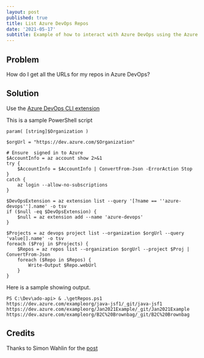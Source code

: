 ```yaml
---
layout: post
published: true
title: List Azure DevOps Repos
date: '2021-05-17'
subtitle: Example of how to interact with Azure DevOps using the Azure CLI Example 
---
```


## Problem
How do I get all the URLs for my repos in Azure DevOps?

## Solution
Use the [Azure DevOps CLI extension](https://docs.microsoft.com/en-us/azure/devops/cli/?view=azure-devops#:~:text=%20To%20start%20using%20the%20Azure%20DevOps%20extension,you%20set%20the%20default%20configuration%20for...%20More%20)

This is a sample PowerShell script

```
param( [string]$Organization )

$orgUrl = "https://dev.azure.com/$Organization"

# Ensure  signed in to Azure
$AccountInfo = az account show 2>&1
try {
    $AccountInfo = $AccountInfo | ConvertFrom-Json -ErrorAction Stop
}
catch {
    az login --allow-no-subscriptions
}

$DevOpsExtension = az extension list --query '[?name == ''azure-devops''].name' -o tsv
if ($null -eq $DevOpsExtension) {
    $null = az extension add --name 'azure-devops'
}

$Projects = az devops project list --organization $orgUrl --query 'value[].name' -o tsv
foreach ($Proj in $Projects) {
    $Repos = az repos list --organization $orgUrl --project $Proj | ConvertFrom-Json
    foreach ($Repo in $Repos) {
        Write-Output $Repo.webUrl
    }
}
```

Here is a sample showing output.
```
PS C:\Dev\ado-api> & .\getRepos.ps1
https://dev.azure.com/exampleorg/java-jsf1/_git/java-jsf1
https://dev.azure.com/exampleorg/Jan2021Example/_git/Jan2021Example
https://dev.azure.com/exampleorg/B2C%20Brownbag/_git/B2C%20Brownbag
```
## Credits
Thanks to Simon Wahlin for the [post](https://blog.simonw.se/cloning-all-repositories-from-azure-devops-using-azure-cli/)

